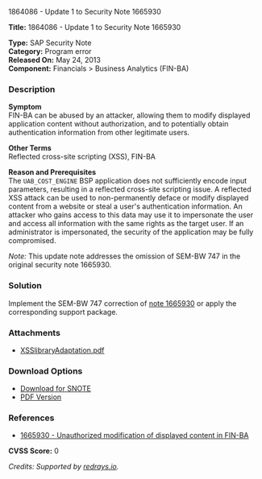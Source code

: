 1864086 - Update 1 to Security Note 1665930

**Title:** 1864086 - Update 1 to Security Note 1665930

**Type:** SAP Security Note  
**Category:** Program error  
**Released On:** May 24, 2013  
**Component:** Financials > Business Analytics (FIN-BA)  

### Description

**Symptom**  
FIN-BA can be abused by an attacker, allowing them to modify displayed application content without authorization, and to potentially obtain authentication information from other legitimate users.

**Other Terms**  
Reflected cross-site scripting (XSS), FIN-BA

**Reason and Prerequisites**  
The `UAB_COST_ENGINE` BSP application does not sufficiently encode input parameters, resulting in a reflected cross-site scripting issue. A reflected XSS attack can be used to non-permanently deface or modify displayed content from a website or steal a user's authentication information. An attacker who gains access to this data may use it to impersonate the user and access all information with the same rights as the target user. If an administrator is impersonated, the security of the application may be fully compromised.

*Note:* This update note addresses the omission of SEM-BW 747 in the original security note 1665930.

### Solution

Implement the SEM-BW 747 correction of [note 1665930](https://me.sap.com/notes/1665930) or apply the corresponding support package.

### Attachments

- [XSSlibraryAdaptation.pdf](https://userapps.support.sap.com/sap/support/sapnotes/public/services/attachment.htm?iv_key=012003146900000650482013&iv_version=0001&iv_guid=A945EF696F9743499C7D38056D931908)

### Download Options

- [Download for SNOTE](https://notesdownloads.sap.com/note/0040000017660112017)
- [PDF Version](https://userapps.support.sap.com/sap/support/sfm/notes/print/0001864086?language=en-US&token=F1E4892225FD813B31E70CDA56BAFAD9)

### References

- [1665930 - Unauthorized modification of displayed content in FIN-BA](https://me.sap.com/notes/1665930)

**CVSS Score:** 0

*Credits: Supported by [redrays.io](https://redrays.io).*